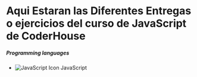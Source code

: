 # Aqui Estaran las Diferentes Entregas o ejercicios del curso de JavaScript de CoderHouse

##### Programming languages

- ![JavaScript Icon](https://img.icons8.com/color/48/000000/javascript.png) JavaScript

